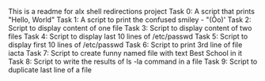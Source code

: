 This is a readme for alx shell redirections project
Task 0: A script that prints "Hello, World"
Task 1: A script to print the confused smiley - "(Ôo)'
Task 2: Script to display content of one file
Task 3: Script to display content of two files
Task 4: Script to display last 10 lines of /etc/passwd
Task 5: Script to display first 10 lines of /etc/passwd
Task 6: Script to print 3rd line of file iacta
Task 7: Script to create funny named file with text Best School in it
Task 8: Script to write the results of ls -la command in a file
Task 9: Script to duplicate last line of a file
